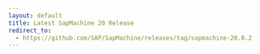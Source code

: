 ```yaml
---
layout: default
title: Latest SapMachine 20 Release
redirect_to:
  - https://github.com/SAP/SapMachine/releases/tag/sapmachine-20.0.2
---
```

